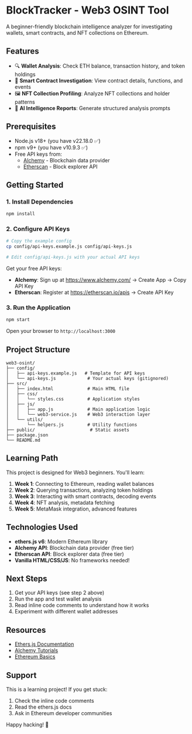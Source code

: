 # BlockTracker - Web3 OSINT Tool

A beginner-friendly blockchain intelligence analyzer for investigating wallets, smart contracts, and NFT collections on Ethereum.

## Features

- 🔍 **Wallet Analysis**: Check ETH balance, transaction history, and token holdings
- 📄 **Smart Contract Investigation**: View contract details, functions, and events
- 🖼️ **NFT Collection Profiling**: Analyze NFT collections and holder patterns
- 🤖 **AI Intelligence Reports**: Generate structured analysis prompts

## Prerequisites

- Node.js v18+ (you have v22.18.0 ✅)
- npm v9+ (you have v10.9.3 ✅)
- Free API keys from:
  - [Alchemy](https://www.alchemy.com/) - Blockchain data provider
  - [Etherscan](https://etherscan.io/apis) - Block explorer API

## Getting Started

### 1. Install Dependencies

```bash
npm install
```

### 2. Configure API Keys

```bash
# Copy the example config
cp config/api-keys.example.js config/api-keys.js

# Edit config/api-keys.js with your actual API keys
```

Get your free API keys:
- **Alchemy**: Sign up at https://www.alchemy.com/ → Create App → Copy API Key
- **Etherscan**: Register at https://etherscan.io/apis → Create API Key

### 3. Run the Application

```bash
npm start
```

Open your browser to `http://localhost:3000`

## Project Structure

```
web3-osint/
├── config/
│   ├── api-keys.example.js   # Template for API keys
│   └── api-keys.js            # Your actual keys (gitignored)
├── src/
│   ├── index.html             # Main HTML file
│   ├── css/
│   │   └── styles.css         # Application styles
│   ├── js/
│   │   ├── app.js             # Main application logic
│   │   └── web3-service.js    # Web3 interaction layer
│   └── utils/
│       └── helpers.js         # Utility functions
├── public/                     # Static assets
├── package.json
└── README.md
```

## Learning Path

This project is designed for Web3 beginners. You'll learn:

1. **Week 1**: Connecting to Ethereum, reading wallet balances
2. **Week 2**: Querying transactions, analyzing token holdings
3. **Week 3**: Interacting with smart contracts, decoding events
4. **Week 4**: NFT analysis, metadata fetching
5. **Week 5**: MetaMask integration, advanced features

## Technologies Used

- **ethers.js v6**: Modern Ethereum library
- **Alchemy API**: Blockchain data provider (free tier)
- **Etherscan API**: Block explorer data (free tier)
- **Vanilla HTML/CSS/JS**: No frameworks needed!

## Next Steps

1. Get your API keys (see step 2 above)
2. Run the app and test wallet analysis
3. Read inline code comments to understand how it works
4. Experiment with different wallet addresses

## Resources

- [Ethers.js Documentation](https://docs.ethers.org/v6/)
- [Alchemy Tutorials](https://docs.alchemy.com/docs)
- [Ethereum Basics](https://ethereum.org/en/developers/docs/)

## Support

This is a learning project! If you get stuck:
1. Check the inline code comments
2. Read the ethers.js docs
3. Ask in Ethereum developer communities

Happy hacking! 🚀
